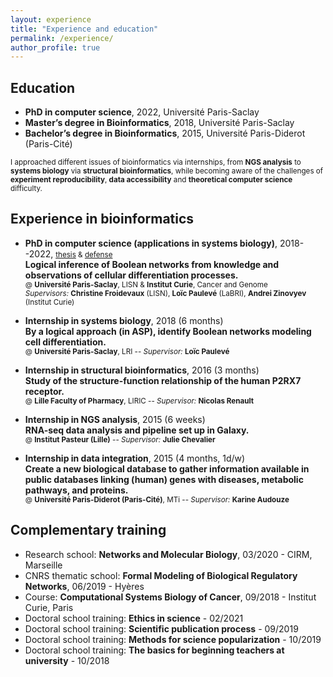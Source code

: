 ```yaml
---
layout: experience
title: "Experience and education"
permalink: /experience/
author_profile: true
---
```


## Education

* **PhD in computer science**,
2022, Université Paris-Saclay
* **Master’s degree in Bioinformatics**,
2018, Université Paris-Saclay
* **Bachelor’s degree in Bioinformatics**,
2015, Université Paris-Diderot (Paris-Cité)

<!--<span style="font-size:smaller;">I came to Paris-Diderot (now called Paris-Cité) to join the training which was then the only Bachelor's degree in bioinformatics preparing for research and I completed my education in Paris-Saclay.</span>-->
<span style="font-size:smaller;">I approached different issues of bioinformatics via internships, from **NGS analysis** to **systems biology** via **structural bioinformatics**, while becoming aware of the challenges of **experiment reproducibility**, **data accessibility** and **theoretical computer science** difficulty.</span>


## Experience in bioinformatics

* **PhD in computer science (applications in systems biology)**, 2018--2022,
<span style="font-size:smaller;">[thesis](../files/manuscrit.pdf) & [defense](../files/2022-09_soutenance.pdf)</span>  
**<span class=important>Logical inference of Boolean networks from knowledge and observations of cellular differentiation processes.</span>**    
<span style="font-size:smaller;">@ **Université Paris-Saclay**, LISN & **Institut Curie**, Cancer and Genome  
*Supervisors:* **Christine Froidevaux** (LISN), **Loïc Paulevé** (LaBRI), **Andrei Zinovyev** (Institut Curie)</span>

* **Internship in systems biology**, 2018 (6 months)  
**<span class=important>By a logical approach (in ASP), identify Boolean networks modeling cell differentiation.</span>**  
<span style="font-size:smaller;">@ **Université Paris-Saclay**, LRI -- *Supervisor:* **Loïc Paulevé**</span>

* **Internship in structural bioinformatics**, 2016 (3 months)  
**<span class=important>Study of the structure-function relationship of the human P2RX7 receptor.</span>**  
<span style="font-size:smaller;">@ **Lille Faculty of Pharmacy**, LIRIC -- *Supervisor:* **Nicolas Renault**</span>

* **Internship in NGS analysis**, 2015 (6 weeks)  
**<span class=important>RNA-seq data analysis and pipeline set up in Galaxy.</span>**  
<span style="font-size:smaller;">@ **Institut Pasteur (Lille)** -- *Supervisor:* **Julie Chevalier**</span>

* **Internship in data integration**, 2015 (4 months, 1d/w)  
**<span class=important>Create a new biological database to gather information available in public databases linking (human) genes with diseases, metabolic pathways, and proteins.</span>**  
<span style="font-size:smaller;">@ **Université Paris-Diderot (Paris-Cité)**, MTi -- *Supervisor:* **Karine Audouze**</span>


## Complementary training

* Research school:
**Networks and Molecular Biology**,
03/2020 - CIRM, Marseille
* CNRS thematic school:
**Formal Modeling of Biological Regulatory Networks**,
06/2019 - Hyères
* Course:
**Computational Systems Biology of Cancer**,
09/2018 - Institut Curie, Paris
* Doctoral school training:
**Ethics in science** - 02/2021
* Doctoral school training:
**Scientific publication process** -  09/2019
* Doctoral school training:
**Methods for science popularization** - 10/2019
* Doctoral school training:
**The basics for beginning teachers at university** - 10/2018
